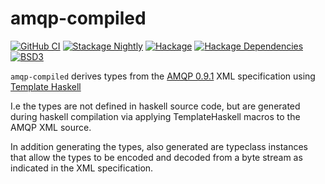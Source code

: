 # amqp-compiled

[![GitHub CI](https://github.com/adetokunbo/amqp-compiled/actions/workflows/ci.yml/badge.svg)](https://github.com/adetokunbo/amqp-compiled/actions)
[![Stackage Nightly](http://stackage.org/package/amqp-compiled/badge/nightly)](http://stackage.org/nightly/package/amqp-compiled)
[![Hackage][hackage-badge]][hackage]
[![Hackage Dependencies][hackage-deps-badge]][hackage-deps]
[![BSD3](https://img.shields.io/badge/license-BSD3-green.svg?dummy)](https://github.com/adetokunbo/amqp-compiled/blob/master/LICENSE)

`amqp-compiled` derives types from the [AMQP 0.9.1] XML specification using [Template Haskell]

I.e the types are not defined in haskell source code, but are generated during
haskell compilation via applying TemplateHaskell macros to the AMQP XML source.

In addition generating the types, also generated are typeclass instances that
allow the types to be encoded and decoded from a byte stream as indicated in the
XML specification.


[Template Haskell]:   <https://downloads.haskell.org/ghc/latest/docs/users_guide/exts/template_haskell.html>
[hackage-deps-badge]: <https://img.shields.io/hackage-deps/v/amqp-compiled.svg>
[hackage-deps]:       <http://packdeps.haskellers.com/feed?needle=amqp-compiled>
[hackage-badge]:      <https://img.shields.io/hackage/v/amqp-compiled.svg>
[hackage]:            <https://hackage.haskell.org/package/amqp-compiled>
[AMQP 0.9.1]:         <spec/amqp-0-9-1.xml>
